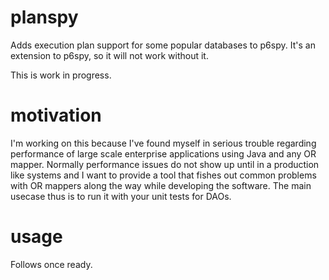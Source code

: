# planspy
Adds execution plan support for some popular databases to p6spy. It's an extension to p6spy, so it will not work without it.

This is work in progress. 

# motivation 

I'm working on this because I've found myself in serious trouble regarding performance of large scale enterprise applications using Java and any OR mapper. Normally performance issues do not show up until in a production like systems and I want to provide a tool that fishes out common problems with OR mappers along the way while developing the software. The main usecase thus is to run it with your unit tests for DAOs. 

# usage

Follows once ready.

